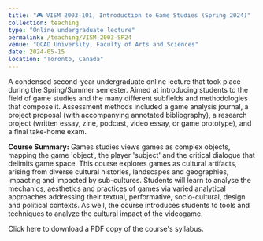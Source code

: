 ```yaml
---
title: "🎮 VISM 2003-101, Introduction to Game Studies (Spring 2024)"
collection: teaching
type: "Online undergraduate lecture"
permalink: /teaching/VISM-2003-SP24
venue: "OCAD University, Faculty of Arts and Sciences"
date: 2024-05-15
location: "Toronto, Canada"
---
```


A condensed second-year undergraduate online lecture that took place during the Spring/Summer semester. Aimed at introducing students to the field of game studies and the many different subfields and methodologies that compose it. Assessment methods included a game analysis journal, a project proposal (with accompanying annotated bibliography), a research project (written essay, zine, podcast, video essay, or game prototype), and a final take-home exam.

<b>Course Summary:</b> Games studies views games as complex objects, mapping the game 'object', the player 'subject' and the critical dialogue that delimits game space. This course explores games as cultural artifacts, arising from diverse cultural histories, landscapes and geographies, impacting and impacted by sub-cultures. Students will learn to analyse the mechanics, aesthetics and practices of games via varied analytical approaches addressing their textual, performative, socio-cultural, design and political contexts. As well, the course introduces students to tools and techniques to analyze the cultural impact of the videogame.

Click here to download a PDF copy of the course's syllabus.
